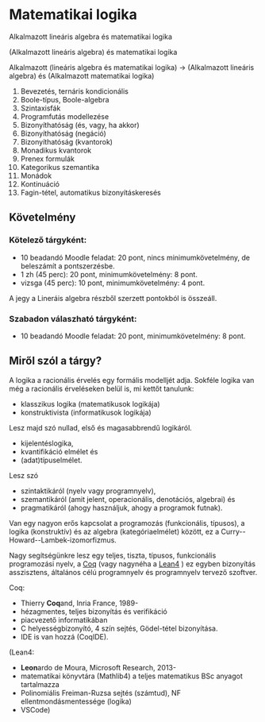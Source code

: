 #  Matematikai logika
Alkalmazott lineáris algebra és matematikai logika

(Alkalmazott lineáris algebra) és matematikai logika

Alkalmazott (lineáris algebra és matematikai logika) -> (Alkalmazott lineáris algebra) és (Alkalmazott matematikai logika)

1. Bevezetés, ternáris kondicionális
2. Boole-típus, Boole-algebra
3. Szintaxisfák
4. Programfutás modellezése
5. Bizonyíthatóság (és, vagy, ha akkor)
6. Bizonyíthatóság (negáció)
7. Bizonyíthatóság (kvantorok)
8. Monadikus kvantorok
9. Prenex formulák
10. Kategorikus szemantika
11. Monádok
12. Kontinuáció
13. Fagin-tétel, automatikus bizonyításkeresés

## Követelmény

### Kötelező tárgyként: 

* 10 beadandó Moodle feladat: 20 pont, nincs minimumkövetelmény, de beleszámít a pontszerzésbe.
* 1 zh (45 perc): 20 pont, minimumkövetelmény: 8 pont. 
* vizsga (45 perc): 10 pont, minimumkövetelmény: 4 pont.

A jegy a Lineráis algebra részből szerzett pontokból is összeáll.

### Szabadon válaszható tárgyként: 

* 10 beadandó Moodle feladat: 20 pont, minimumkövetelmény: 8 pont.

## Miről szól a tárgy?

A logika a racionális érvelés egy formális modelljét adja. Sokféle logika van még a racionális érveléseken belül is, mi kettőt tanulunk:

* klasszikus logika (matematikusok logikája)
* konstruktivista (informatikusok logikája)

Lesz majd szó nullad, első és magasabbrendű logikáról. 

* kijelentéslogika,
* kvantifikáció elmélet és
* (adat)típuselmélet.

Lesz szó 

* szintaktikáról (nyelv vagy programnyelv),
* szemantikáról (amit jelent, operacionális, denotációs, algebrai) és
* pragmatikáról (ahogy használjuk, ahogy a programok futnak).

Van egy nagyon erős kapcsolat a programozás (funkcionális, típusos), a logika (konstruktív) és az algebra (kategóriaelmélet) között, ez a Curry--Howard--Lambek-izomorfizmus.

Nagy segítségünkre lesz egy teljes, tiszta, típusos, funkcionális programozási nyelv, a [Coq](https://coq.inria.fr/) (vagy nagynéha a [Lean4](https://leanprover.github.io/theorem_proving_in_lean4/) ) ez egyben bizonyítás asszisztens, általános célú programnyelv és programnyelv tervező szoftver.  

Coq:

* Thierry **Coq**and, Inria France, 1989-
* hézagmentes, teljes bizonyítás és verifikáció
* piacvezető informatikában
* C helyességbizonyító, 4 szín sejtés, Gödel-tétel bizonyítása.
* IDE is van hozzá (CoqIDE).

(Lean4:

* **Leon**ardo de Moura, Microsoft Research, 2013-
* matematikai könyvtára (Mathlib4) a teljes matematikus BSc anyagot tartalmazza
* Polinomiális Freiman-Ruzsa sejtés (számtud), NF ellentmondásmentessége (logika)
* VSCode)





